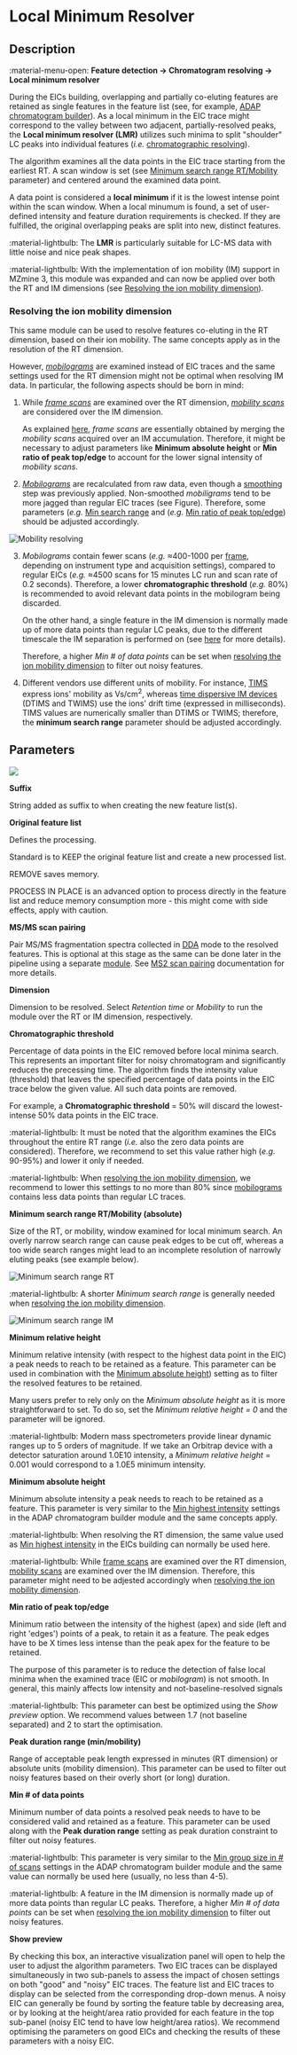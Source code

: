 # **Local Minimum Resolver**

## **Description**

:material-menu-open: **Feature detection → Chromatogram resolving → Local minimum resolver**

During the EICs building, overlapping and partially co-eluting features are retained as single features in the feature list (see, for example, [ADAP chromatogram builder](../lc-ms_featdet/featdet_adap_chromatogram_builder/adap-chromatogram-builder.md)). As a local minimum in the EIC trace might correspond to the valley between two adjacent, partially-resolved peaks, the **Local minimum resolver (LMR)** utilizes such minima to split "shoulder" LC peaks into individual features (_i.e._ [chromatographic resolving](../../terminology/general-terminology.md#chromatographic-resolving)).

The algorithm examines all the data points in the EIC trace starting from the earliest RT. A scan window is set (see [Minimum search range RT/Mobility](#minimum-search-range-rtmobility-absolute) parameter) and centered around the examined data point. 

A data point is considered a **local minimum** if it is the lowest intense point within the scan window. When a local minumum is found, a set of user-defined intensity and feature duration requirements is checked. If they are fulfilled, the original overlapping peaks are split into new, distinct features. 

:material-lightbulb: The **LMR** is particularly suitable for LC-MS data with little noise and nice peak shapes.

:material-lightbulb: With the implementation of ion mobility (IM) support in MZmine 3, this module was expanded and can now be applied over both the RT and IM dimensions (see [Resolving the ion mobility dimension](#resolving-the-ion-mobility-dimension)).

### Resolving the ion mobility dimension

This same module can be used to resolve features co-eluting in the RT dimension, based on their ion mobility. The same concepts apply as in the resolution of the RT dimension.

However, [_mobilograms_](../../terminology/ion-mobility-terminology.md#mobilograms) are examined instead of EIC traces and the same settings used for the RT dimension might not be optimal when resolving IM data. In particular, the following aspects should be born in mind:

1. While [_frame scans_](../../terminology/ion-mobility-terminology.md#accumulations-mobility-scans-and-frames) are examined over the RT dimension, [_mobility scans_](../../terminology/ion-mobility-terminology.md#accumulations-mobility-scans-and-frames) are considered over the IM dimension.

   As explained [here](../../terminology/ion-mobility-terminology.md#accumulations-mobility-scans-and-frames), _frame scans_ are essentially obtained by merging the _mobility scans_ acquired over an IM accumulation. Therefore, it might be necessary to adjust parameters like **Minimum absolute height** or **Min ratio of peak top/edge** to account for the lower signal intensity of _mobility scans_.

2. [_Mobilograms_](../../terminology/ion-mobility-terminology.md#mobilograms) are recalculated from  raw data, even though a [smoothing](../featdet_smoothing/smoothing.md) step was previously applied. Non-smoothed _mobiligrams_ tend to be more jagged than regular EIC traces (see Figure). Therefore, some parameters (_e.g._ [Min search range](#minimum-search-range-rtmobility-absolute) and (_e.g._ [Min ratio of peak top/edge](#min-ratio-of-peak-topedge)) should be adjusted accordingly.

![Mobility resolving](mobility-resolving.png)


3. _Mobilograms_ contain fewer scans (_e.g._ ≈400-1000 per [frame](../../terminology/ion-mobility-terminology.md#accumulations-mobility-scans-and-frames), depending on instrument type and acquisition settings), compared to regular EICs (_e.g._ ≈4500 scans for 15 minutes LC run and scan rate of 0.2 seconds). Therefore, a lower **chromatographic threshold** (_e.g._ 80%) is recommended to avoid relevant data points in the mobilogram being discarded.

   On the other hand, a single feature in the IM dimension is normally made up of more data points than regular LC peaks, due to the different timescale the IM separation is performed on (see [here](../../terminology/ion-mobility-terminology.md#background) for more details).

   Therefore, a higher _Min # of data points_ can be set when [resolving the ion mobility dimension](#resolving-the-ion-mobility-dimension) to filter out noisy features.

5. Different vendors use different units of mobility. For instance, [TIMS](../../terminology/ion-mobility-terminology.md#trapped-ion-mobility-spectrometry-tims) express ions' mobility as Vs/cm<sup>2</sup>, whereas [time dispersive IM devices](../../terminology/ion-mobility-terminology.md#time-dispersive-ion-mobility-spectrometry-dtims-and-twims) (DTIMS and TWIMS) use the ions' drift time (expressed in milliseconds). TIMS values are numerically smaller than DTIMS or TWIMS; therefore, the **minimum search range** parameter should be adjusted accordingly.

## **Parameters**

![](local-minimum-resolver.png)

**Suffix**

String added as suffix to when creating the new feature list(s).

**Original feature list**

Defines the processing.

Standard is to KEEP the original feature list and create a new processed list.

REMOVE saves memory.

PROCESS IN PLACE is an advanced option to process directly in the feature list and reduce memory consumption more - this might come with side effects, apply with caution.

**MS/MS scan pairing**

Pair MS/MS fragmentation spectra collected in [DDA](../../terminology/general-terminology.md#data-dependent-acqusition-mode-dda) mode to the resolved features. This is optional at this stage as the same can be done later in the pipeline using a separate [module](../featdet_ms2_scan_pairing/ms2_scan_pairing.md). See [MS2 scan pairing](../featdet_ms2_scan_pairing/ms2_scan_pairing.md) documentation for more details.

**Dimension**

Dimension to be resolved. Select _Retention time_ or _Mobility_ to run the module over the RT or IM dimension, respectively.

**Chromatographic threshold**

Percentage of data points in the EIC removed before local minima search. This represents an important filter for noisy chromatogram and significantly reduces the precessing time. 
The algorithm finds the intensity value (threshold) that leaves the specified percentage of data points in the EIC trace below the given value. All such data points are removed. 

For example, a **Chromatographic threshold** = 50% will discard the lowest-intense 50% data points in the EIC trace.

:material-lightbulb: It must be noted that the algorithm examines the EICs throughout the entire RT range (_i.e._ also the zero data points are considered). Therefore, we recommend to set this value rather high (_e.g._ 90-95%) and lower it only if needed.

:material-lightbulb: When [resolving the ion mobility dimension](#resolving-the-ion-mobility-dimension), we recommend to lower this settings to no more than 80% since [mobilograms](../../terminology/ion-mobility-terminology.md#mobilograms) contains less data points than regular LC traces.

**Minimum search range RT/Mobility (absolute)**

Size of the RT, or mobility, window examined for local minimum search. An overly narrow search range can cause peak edges to be cut off, whereas a too wide search ranges might lead to an incomplete resolution of narrowly eluting peaks (see example below).

![Minimum search range RT](min-search-range-rt.png)

:material-lightbulb: A shorter _Minimum search range_ is generally needed when [resolving the ion mobility dimension](#resolving-the-ion-mobility-dimension).

![Minimum search range IM](min-search-range-im.png)

**Minimum relative height**

Minimum relative intensity (with respect to the highest data point in the EIC) a peak needs to reach to be retained as a feature. This parameter can be used in combination with the [Minimum absolute height](#minimum-absolute-height)) setting as to filter the resolved features to be retained. 

Many users prefer to rely only on the _Minimum absolute height_ as it is more straightforward to set. To do so, set the _Minimum relative height = 0_ and the parameter will be ignored. 

:material-lightbulb: Modern mass spectrometers provide linear dynamic ranges up to 5 orders of magnitude. If we take an Orbitrap device with a detector saturation around 1.0E10 intensity, a _Minimum relative height_ = 0.001 would correspond to a 1.0E5 minimum intensity.

**Minimum absolute height**

Minimum absolute intensity a peak needs to reach to be retained as a feature. This parameter is very similar to the [Min highest intensity](../lc-ms_featdet/featdet_adap_chromatogram_builder/adap-chromatogram-builder.md#parameters) settings in the ADAP chromatogram builder module and the same concepts apply.

:material-lightbulb: When resolving the RT dimension, the same value used as [Min highest intensity](../lc-ms_featdet/featdet_adap_chromatogram_builder/adap-chromatogram-builder.md#parameters) in the EICs building can normally be used here.

:material-lightbulb: While [frame scans](../../terminology/ion-mobility-terminology.md#accumulations-mobility-scans-and-frames) are examined over the RT dimension, [mobility scans](../../terminology/ion-mobility-terminology.md#accumulations-mobility-scans-and-frames) are examined over the IM dimension. Therefore, this parameter might need to be adjested accordingly when [resolving the ion mobility dimension](#resolving-the-ion-mobility-dimension). 

**Min ratio of peak top/edge**

Minimum ratio between the intensity of the highest (apex) and side (left and right 'edges') points of a peak, to retain it as a feature. The peak edges have to be X times less intense than the peak apex for the feature to be retained. 

The purpose of this parameter is to reduce the detection of false local minima when the examined trace (EIC or _mobilogram_) is not smooth. In general, this mainly affects low intensity and not-baseline-resolved signals

:material-lightbulb: This parameter can best be optimized using the _Show preview_ option. We recommend values between 1.7 (not baseline separated) and 2 to start the optimisation.

**Peak duration range (min/mobility)**

Range of acceptable peak length expressed in minutes (RT dimension) or absolute units (mobility dimension). This parameter can be used to filter out noisy features based on their overly short (or long) duration.

**Min # of data points**

Minimum number of data points a resolved peak needs to have to be considered valid and retained as a feature. This parameter can be used along with the **Peak duration range** setting as  peak duration constraint to filter out noisy features.

:material-lightbulb: This parameter is very similar to the [Min group size in # of scans](../lc-ms_featdet/featdet_adap_chromatogram_builder/adap-chromatogram-builder.md#parameters) settings in the ADAP chromatogram builder module and the same value can normally be used here (usually, no less than 4-5).

:material-lightbulb: A feature in the IM dimension is normally made up of more data points than regular LC peaks. Therefore, a higher _Min # of data points_ can be set when [resolving the ion mobility dimension](#resolving-the-ion-mobility-dimension) to filter out noisy features.

**Show preview**

By checking this box, an interactive visualization panel will open to help the user to adjust the algorithm parameters. Two EIC traces can be displayed simultaneously in two sub-panels to assess the impact of chosen settings on both "good" and "noisy" EIC traces. The feature list and EIC traces to display can be selected from the corresponding drop-down menus. A noisy EIC can generally be found by sorting the feature table by decreasing area, or by looking at the height/area ratio provided for each feature in the top sub-panel (noisy EIC tend to have low height/area ratios). We recommend optimising the parameters on good EICs and checking the results of these parameters with a noisy EIC.
